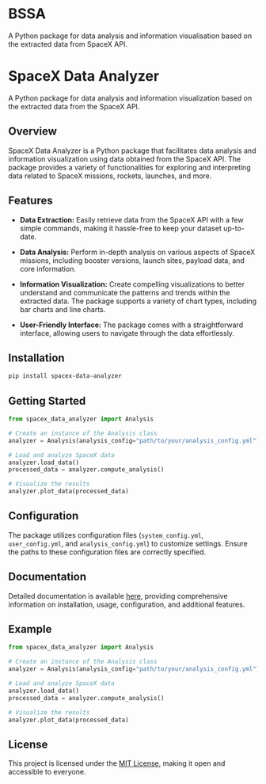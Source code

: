 # BSSA
A Python package for data analysis and information visualisation based on the extracted data from SpaceX API.

# SpaceX Data Analyzer

A Python package for data analysis and information visualization based on the extracted data from the SpaceX API.

## Overview

SpaceX Data Analyzer is a Python package that facilitates data analysis and information visualization using data obtained from the SpaceX API. The package provides a variety of functionalities for exploring and interpreting data related to SpaceX missions, rockets, launches, and more.

## Features

- **Data Extraction:** Easily retrieve data from the SpaceX API with a few simple commands, making it hassle-free to keep your dataset up-to-date.

- **Data Analysis:** Perform in-depth analysis on various aspects of SpaceX missions, including booster versions, launch sites, payload data, and core information.

- **Information Visualization:** Create compelling visualizations to better understand and communicate the patterns and trends within the extracted data. The package supports a variety of chart types, including bar charts and line charts.

- **User-Friendly Interface:** The package comes with a straightforward interface, allowing users to navigate through the data effortlessly.

## Installation

```bash
pip install spacex-data-analyzer
```

## Getting Started

```python
from spacex_data_analyzer import Analysis

# Create an instance of the Analysis class
analyzer = Analysis(analysis_config="path/to/your/analysis_config.yml")

# Load and analyze SpaceX data
analyzer.load_data()
processed_data = analyzer.compute_analysis()

# Visualize the results
analyzer.plot_data(processed_data)
```

## Configuration

The package utilizes configuration files (`system_config.yml`, `user_config.yml`, and `analysis_config.yml`) to customize settings. Ensure the paths to these configuration files are correctly specified.

## Documentation

Detailed documentation is available [here](link-to-your-documentation), providing comprehensive information on installation, usage, configuration, and additional features.

## Example

```python
from spacex_data_analyzer import Analysis

# Create an instance of the Analysis class
analyzer = Analysis(analysis_config="path/to/your/analysis_config.yml")

# Load and analyze SpaceX data
analyzer.load_data()
processed_data = analyzer.compute_analysis()

# Visualize the results
analyzer.plot_data(processed_data)
```

## License

This project is licensed under the [MIT License](LICENSE), making it open and accessible to everyone.